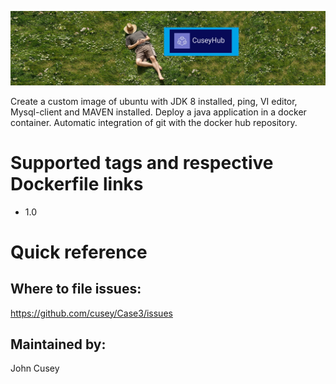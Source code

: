 ![CuseyHub](https://github.com/cusey/ImageForWiki/blob/master/Logos/CuseyHub_Banner_Small.jpg)

Create a custom image of ubuntu with JDK 8 installed, ping, VI editor, Mysql-client and MAVEN installed. Deploy a java application in a docker container. Automatic integration of git with the docker hub repository.

# Supported tags and respective Dockerfile links
* 1.0

# Quick reference

## Where to file issues:
https://github.com/cusey/Case3/issues

## Maintained by:
John Cusey


